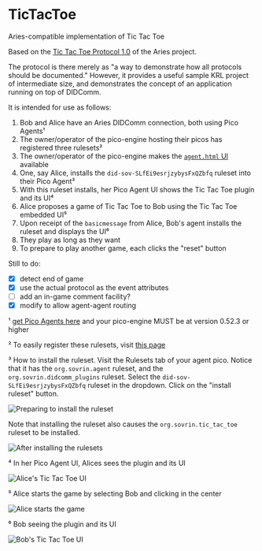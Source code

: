 # TicTacToe
Aries-compatible implementation of Tic Tac Toe

Based on the [Tic Tac Toe Protocol 1.0](https://github.com/hyperledger/aries-rfcs/blob/master/concepts/0003-protocols/tictactoe/README.md) of the Aries project.

The protocol is there merely as "a way to demonstrate how all protocols should be documented."
However, it provides a useful sample KRL project of intermediate size,
and demonstrates the concept of an application running on top of DIDComm.

It is intended for use as follows:

1. Bob and Alice have an Aries DIDComm connection, both using Pico Agents¹
1. The owner/operator of the pico-engine hosting their picos has registered three rulesets²
1. The owner/operator of the pico-engine makes the [`agent.html` UI](https://github.com/Picolab/pico-agent-ui) available
1. One, say Alice, installs the `did-sov-SLfEi9esrjzybysFxQZbfq` ruleset into their Pico Agent³
1. With this ruleset installs, her Pico Agent UI shows the Tic Tac Toe plugin and its UI⁴
1. Alice proposes a game of Tic Tac Toe to Bob using the Tic Tac Toe embedded UI⁵
1. Upon receipt of the `basicmessage` from Alice, Bob's agent installs the ruleset and displays the UI⁶
1. They play as long as they want
1. To prepare to play another game, each clicks the "reset" button


Still to do:

- [x] detect end of game
- [x] use the actual protocol as the event attributes
- [ ] add an in-game comment facility?
- [x] modify to allow agent-agent routing

¹ [get Pico Agents here](https://github.com/Picolab/G2S) and your pico-engine MUST be at version 0.52.3 or higher

² To easily register these rulesets, visit [this page](https://picolab.github.io/TicTacToe/rids.html)

³ How to install the ruleset.
Visit the Rulesets tab of your agent pico.
Notice that it has the `org.sovrin.agent` ruleset, and the `org.sovrin.didcomm_plugins` ruleset.
Select the `did-sov-SLfEi9esrjzybysFxQZbfq` ruleset in the dropdown.
Click on the "install ruleset" button.

![Preparing to install the ruleset](https://picolab.github.io/TicTacToe/images/Step3a.png)

Note that installing the ruleset also causes the `org.sovrin.tic_tac_toe` ruleset to be installed.

![After installing the rulesets](https://picolab.github.io/TicTacToe/images/Step3b.png)

⁴ In her Pico Agent UI, Alices sees the plugin and its UI

![Alice's Tic Tac Toe UI](https://picolab.github.io/TicTacToe/images/Step4.png)

⁵ Alice starts the game by selecting Bob and clicking in the center

![Alice starts the game](https://picolab.github.io/TicTacToe/images/Step5.png)

⁶ Bob seeing the plugin and its UI

![Bob's Tic Tac Toe UI](https://picolab.github.io/TicTacToe/images/Step6.png)

